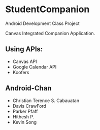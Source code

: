 # StudentCompanion
Android Development Class Project

Canvas Integrated Companion Application. 

## Using APIs: 
- Canvas API
- Google Calendar API 
- Koofers


## Android-Chan
- Christian Terence S. Cabauatan
- Davis CrawFord
- Parker Pfaff
- Hithesh P.
- Kevin Song
